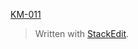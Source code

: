 [KM-011](https://github.com/pyramidmine/blog/blob/master/KM-011.jpg)

> Written with [StackEdit](https://stackedit.io/).
<!--stackedit_data:
eyJoaXN0b3J5IjpbMTI4MjA3MDc0XX0=
-->